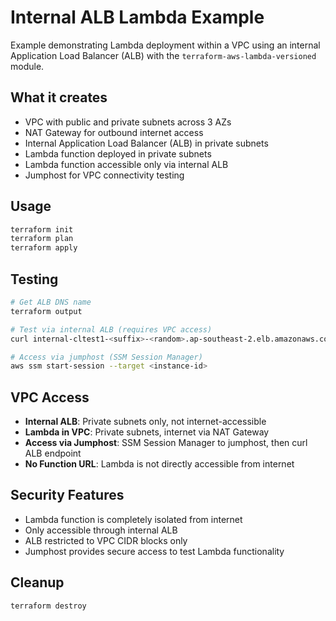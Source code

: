 # Internal ALB Lambda Example

Example demonstrating Lambda deployment within a VPC using an internal Application Load Balancer (ALB) with the `terraform-aws-lambda-versioned` module.

## What it creates

- VPC with public and private subnets across 3 AZs
- NAT Gateway for outbound internet access
- Internal Application Load Balancer (ALB) in private subnets
- Lambda function deployed in private subnets
- Lambda function accessible only via internal ALB
- Jumphost for VPC connectivity testing

## Usage

```bash
terraform init
terraform plan
terraform apply
```

## Testing

```bash
# Get ALB DNS name
terraform output

# Test via internal ALB (requires VPC access)
curl internal-cltest1-<suffix>-<random>.ap-southeast-2.elb.amazonaws.com

# Access via jumphost (SSM Session Manager)
aws ssm start-session --target <instance-id>
```

## VPC Access

- **Internal ALB**: Private subnets only, not internet-accessible
- **Lambda in VPC**: Private subnets, internet via NAT Gateway
- **Access via Jumphost**: SSM Session Manager to jumphost, then curl ALB endpoint
- **No Function URL**: Lambda is not directly accessible from internet

## Security Features

- Lambda function is completely isolated from internet
- Only accessible through internal ALB
- ALB restricted to VPC CIDR blocks only
- Jumphost provides secure access to test Lambda functionality

## Cleanup

```bash
terraform destroy
```
